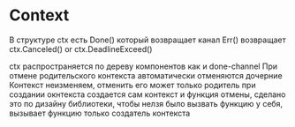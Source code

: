 # Context

В структуре ctx есть Done() который возвращает канал
Err() возвращает ctx.Canceled() or ctx.DeadlineExceed()

ctx распространяется по дереву компонентов как и done-channel 
При отмене родительского контекста автоматически отменяются дочерние
Контекст неизменяем, отменить его может только родитель
при создании окнтекста создается сам контекст и функция отмены, сделано это по дизайну библиотеки, чтобы нелзя было вызвать функцию у себя, вызывает функцию только создатель контекста